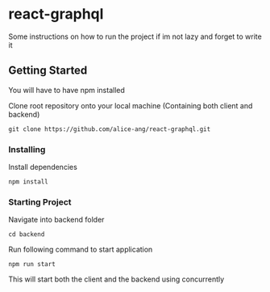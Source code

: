 # react-graphql
Some instructions on how to run the project if im not lazy and forget to write it 

## Getting Started

You will have to have npm installed

Clone root repository onto your local machine (Containing both client and backend)

```
git clone https://github.com/alice-ang/react-graphql.git
```

### Installing

Install dependencies

```
npm install
```

### Starting Project

Navigate into backend folder

```
cd backend
```

Run following command to start application

```
npm run start
```

This will start both the client and the backend using concurrently
